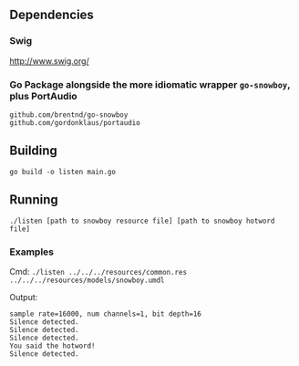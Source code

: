 ## Dependencies

### Swig
http://www.swig.org/

### Go Package alongside the more idiomatic wrapper `go-snowboy`, plus PortAudio
```
github.com/brentnd/go-snowboy
github.com/gordonklaus/portaudio
```

## Building

```
go build -o listen main.go
```

## Running

```
./listen [path to snowboy resource file] [path to snowboy hotword file]
```

### Examples
Cmd:
`./listen ../../../resources/common.res ../../../resources/models/snowboy.umdl`

Output:
```
sample rate=16000, num channels=1, bit depth=16
Silence detected.
Silence detected.
Silence detected.
You said the hotword!
Silence detected.
```
